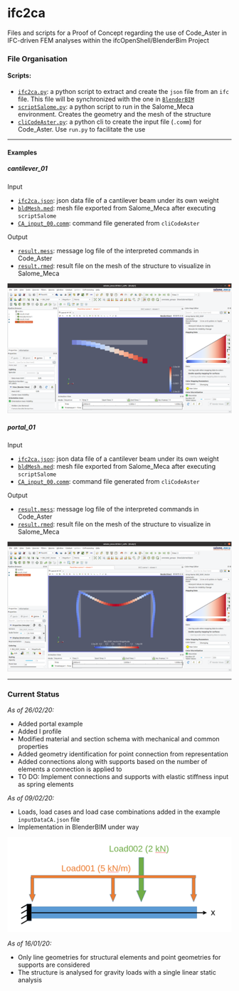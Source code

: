 # ifc2ca
Files and scripts for a Proof of Concept regarding the use of Code_Aster in IFC-driven FEM analyses within the ifcOpenShell/BlenderBim Project

### File Organisation
#### Scripts:
- [`ifc2ca.py`](ifc2ca.py): a python script to extract and create the `json` file from an `ifc` file. This file will be synchronized with the one in [`BlenderBIM`](https://github.com/IfcOpenShell/IfcOpenShell/tree/v0.6.0/src/ifcblenderexport/ifc2ca.py)
- [`scriptSalome.py`](scriptSalome.py): a python script to run in the Salome_Meca environment. Creates the geometry and the mesh of the structure
- [`cliCodeAster.py`](cliCodeAster.py): a python cli to create the input file (`.comm`) for Code_Aster. Use `run.py` to facilitate the use

---

#### Examples
##### _cantilever_01_
Input
- [`ifc2ca.json`](examples/cantilever_01/ifc2ca.json): json data file of a cantilever beam under its own weight
- [`bldMesh.med`](examples/cantilever_01/bldMesh.med): mesh file exported from Salome_Meca after executing `scriptSalome`
- [`CA_input_00.comm`](examples/cantilever_01/CA_input_00.comm): command file generated from `cliCodeAster`

Output
- [`result.mess`](examples/cantilever_01/result.mess): message log file of the interpreted commands in Code_Aster
- [`result.rmed`](examples/cantilever_01/result.rmed): result file on the mesh of the structure to visualize in Salome_Meca

![note](examples/cantilever_01/CA_5.png)

##### _portal_01_
Input
- [`ifc2ca.json`](examples/portal_01/ifc2ca.json): json data file of a cantilever beam under its own weight
- [`bldMesh.med`](examples/portal_01/bldMesh.med): mesh file exported from Salome_Meca after executing `scriptSalome`
- [`CA_input_00.comm`](examples/portal_01/CA_input_00.comm): command file generated from `cliCodeAster`

Output
- [`result.mess`](examples/portal_01/result.mess): message log file of the interpreted commands in Code_Aster
- [`result.rmed`](examples/portal_01/result.rmed): result file on the mesh of the structure to visualize in Salome_Meca

![note](examples/portal_01/CA_2.png)

---

### Current Status
_As of 26/02/20:_
- Added portal example
- Added I profile
- Modified material and section schema with mechanical and common properties
- Added geometry identification for point connection from representation
- Added connections along with supports based on the number of elements a connection is applied to
- TO DO: Implement connections and supports with elastic stiffness input as spring elements

_As of 09/02/20:_
- Loads, load cases and load case combinations added in the example `inputDataCA.json` file
- Implementation in BlenderBIM under way

 ![note](examples/cantilever_01/cantileverBeamProblemDescription.png)

_As of 16/01/20:_
- Only line geometries for structural elements and point geometries for supports are considered
- The structure is analysed for gravity loads with a single linear static analysis
